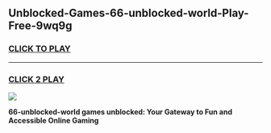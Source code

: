 
## Unblocked-Games-66-unblocked-world-Play-Free-9wq9g
<h3>
<a href="https://premium76.site?title=66-unblocked-world&ref=20M">CLICK TO PLAY</a></h3>
<hr>

<h3>
<a href="https://premium76.site?title=66-unblocked-world&ref=20M">CLICK 2 PLAY</a>
  
</h3>

<a href="https://premium76.site?title=66-unblocked-world&ref=19M"><img src="https://clearcache.store/games.png"></a>


**66-unblocked-world games unblocked: Your Gateway to Fun and Accessible Online Gaming**
